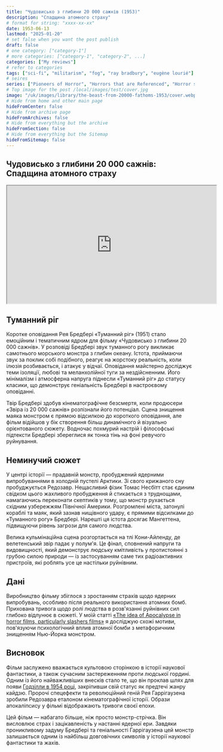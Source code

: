 ```yaml
---
title: "Чудовисько з глибини 20 000 сажнів (1953)"
description: "Спадщина атомного страху"
# format for string: "xxxx-xx-xx"
date: 1953-06-13
lastmod: "2025-01-20"
# set false when you want the post publish
draft: false
# one category: ["category-1"]
# more categories: ["category-1", "category-2", ...]
categories: ["My reviews"]
# refer to categories
tags: ["sci-fi", "militarism", "fog", "ray bradbury", "eugène lourié"]
# seires
series: ["Pioneers of Horror", "Horrors that are Referenced", "Horror stories about lighthouses"]
# Top image for the post /local/images/test/cover.jpg
image: "/uk/images/library/the-beast-from-20000-fathoms-1953/cover.webp"
# Hide from home and other main page
hideFromCenter: false
# Hide from archive page
hideFromArchives: false
# Hide from everything but the archive
hideFromSection: false
# Hide from everything but the Sitemap
hideFromSitemap: false
---
```

## Чудовисько з глибини 20 000 сажнів: Спадщина атомного страху

<div class="t_center castration cover p_relative atcScreen">
	<iframe width="560" height="315" src="https://www.youtube.com/embed/gtTuR0c5COg?si=gkh4hg_U4Uk4KxO9" title="YouTube video player" allow="accelerometer; autoplay; clipboard-write; encrypted-media; gyroscope; picture-in-picture; web-share" referrerpolicy="strict-origin-when-cross-origin" allowfullscreen></iframe>
</div>

## Туманний ріг

Коротке оповідання Рея Бредбері «Туманний ріг» (1951) стало емоційним і тематичним ядром для фільму «Чудовисько з глибини 20 000 сажнів». У розповіді Бредбері звук туманного рогу викликає самотнього морського монстра з глибин океану. Істота, приймаючи звук за поклик собі подібного, реагує на жорстоку реальність, коли ілюзія розбивається, і атакує у відчаї. Оповідання майстерно досліджує теми ізоляції, любові та меланхолійної туги за нездійсненним. Його мінімалізм і атмосферна напруга піднесли «Туманний ріг» до статусу класики, що демонструє геніальність Бредбері в настроєвому оповіданні.

Твір Бредбері здобув кінематографічне безсмертя, коли продюсери «Звіра із 20 000 сажнів» розпізнали його потенціал. Сцена знищення маяка монстром є прямою відсилкою до короткого оповідання, але фільм відійшов у бік створення більш динамічного й візуально орієнтованого сюжету. Водночас похмурий настрій і філософські підтексти Бредбері збереглися як тонка тінь на фоні ревучого руйнування.

## Неминучий сюжет

У центрі історії — прадавній монстр, пробуджений ядерними випробуваннями в холодній пустелі Арктики. Зі свого крижаного сну пробуджується Редозавр. Нещасливий фізик Томас Несбітт стає єдиним свідком цього жахливого пробудження й стикається з труднощами, намагаючись переконати скептиків у тому, що монстр рухається східним узбережжям Північної Америки. Розгромлені міста, затонулі кораблі та маяк, який зазнав нищівного удару, є прямими відсилками до «Туманного рогу» Бредбері. Нарешті ця істота досягає Мангеттена, підвищуючи рівень загрози для самого людства.

Велика кульмінаційна сцена розгортається на тлі Кони-Айленду, де велетенський звір падає у полум'я. Це фінал, сповнений напруги та видовищності, який демонструє людську кмітливість у протистоянні з грубою силою природи — із застосуванням саме тих радіоактивних пристроїв, які роблять усе це настільки руйнівним.

## Дані

Виробництво фільму збіглося з зростанням страхів щодо ядерних випробувань, особливо після реального використання атомних бомб. Прихована тривога щодо ролі людства в розв'язанні руйнівних сил глибоко відлунює в сюжеті. У моїй статті <a href="/uk/articles/the-idea-of-apocalypse-in-horror-films-particularly-slashers-films/" target="_blank">«The idea of Apocalypse in horror films, particularly slashers films»</a> я досліджую схожі мотиви, пов'язуючи психологічний вплив атомної бомби з метафоричним знищенням Нью-Йорка монстром.

## Висновок

Фільм заслужено вважається культовою сторінкою в історії наукової фантастики, а також сучасним застереженням проти людської гордині. Одним із його найважливіших внесків стало те, що він проклав шлях для появи <a href="/uk/library/godzilla-1954/" target="_blank">Годзілли в 1954 році</a>, закріпивши свій статус як предтечі жанру кайдзю. Пророчі спецефекти та революційний геній Рея Гаррігаузена зробили Редозавра еталоном кінематографічної історії. Образи апокаліпсису у фільмі відображають тривоги своєї епохи.

Цей фільм — набагато більше, ніж просто монстр-стрічка. Він висловлює страх і зацікавленість у настанні ядерної ери. Завдяки проникливому задуму Бредбері та геніальності Гаррігаузена цей монстр залишається одним із найбільш довговічних символів у історії наукової фантастики та жахів.
